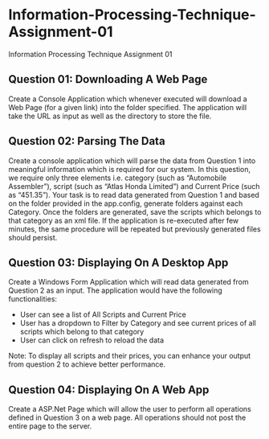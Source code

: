 # Information-Processing-Technique-Assignment-01
Information Processing Technique Assignment 01

## Question 01: Downloading A Web Page

Create a Console Application which whenever executed will download a Web Page (for a given link) into
the folder specified. The application will take the URL as input as well as the directory to store the file.

## Question 02: Parsing The Data 

Create a console application which will parse the data from Question 1 into meaningful information which
is required for our system. In this question, we require only three elements i.e. category (such as
“Automobile Assembler”), script (such as “Atlas Honda Limited”) and Current Price (such as “451.35”).
Your task is to read data generated from Question 1 and based on the folder provided in the app.config,
generate folders against each Category. Once the folders are generated, save the scripts which belongs to
that category as an xml file. If the application is re-executed after few minutes, the same procedure will be
repeated but previously generated files should persist.

## Question 03: Displaying On A Desktop App

Create a Windows Form Application which will read data generated from Question 2 as an input. The
application would have the following functionalities:
<ul>
  <li>User can see a list of All Scripts and Current Price</li>
  <li>User has a dropdown to Filter by Category and see current prices of all scripts which belong to
  that category</li>
  <li>User can click on refresh to reload the data</li>
</ul>
Note: To display all scripts and their prices, you can enhance your output from question 2 to achieve
better performance.

## Question 04: Displaying On A Web App

Create a ASP.Net Page which will allow the user to perform all operations defined in Question 3 on a
web page. All operations should not post the entire page to the server.
